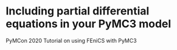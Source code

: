 # Including partial differential equations in your PyMC3 model
 PyMCon 2020 Tutorial on using FEniCS with PyMC3
